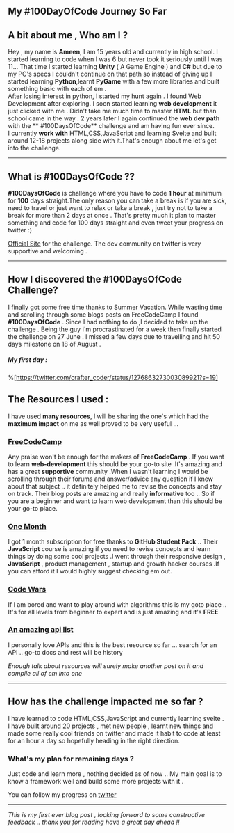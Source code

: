 ## My #100DayOfCode Journey So Far

## A bit about me , Who am I ?

Hey , my name is **Ameen**, I am 15 years old and currently in high school. I started learning to code when I was 6 but never took it seriously until I was 11... That time I started learning **Unity** ( A Game Engine ) and **C#** but due to my PC's specs I couldn't continue on that path so instead of giving up  I started learning **Python**,learnt **PyGame** with a few more libraries and built something basic with each of em .<br>
After losing interest in python, I started my hunt again .  I found Web Development after exploring. I soon started learning **web development** it just clicked with me . Didn't take me much time to master **HTML** but than school came in the way . 2 years later I again continued the **web dev path** with the ** #100DaysOfCode** challenge and am having fun ever since.<br>
I currently **work with** HTML,CSS,JavaScript and learning Svelte and built around 12-18 projects along side with it.That's enough about me let's get into the challenge.

---

## What is **#100DaysOfCode** ??

**#100DaysOfCode** is challenge where you have to code **1 hour** at minimum for **100** days straight.The only reason you can take a break is if you are sick, need to travel or just want to relax or take a break , just try not to take a break for more than 2 days at once .
That's pretty much it plan  to master something and code for 100 days straight and even tweet your progress on twitter :)

[Official Site](https://www.100daysofcode.com/) for the challenge.
The dev community on twitter is very supportive and welcoming . 

---

## How I discovered the #100DaysOfCode Challenge?

I finally got some free time thanks to Summer Vacation. While wasting time and scrolling  through some blogs posts on FreeCodeCamp I found **#100DaysOfCode** . Since I had nothing to do ,I decided to take up the challenge . Being the guy I'm procrastinated for a week then finally started the challenge on 27 June . I missed a few days due to travelling and hit 50 days milestone on 18 of August .
 
##### My first day : 
%[https://twitter.com/crafter_coder/status/1276863273003089921?s=19]

## The Resources I used :

I have used **many resources**, I will be sharing the one's which had the **maximum impact** on me as well proved to be very useful ...


### [FreeCodeCamp](https://www.freecodecamp.org/learn) 

Any praise won't be enough for the makers of **FreeCodeCamp** . If you want to learn **web-development** this should be your go-to site .It's amazing and has a great **supportive** community .When I wasn't learning I would be scrolling through their forums and answer/advice any question if I knew about that subject .. it definitely helped me to revise the concepts and stay on track. Their blog posts are amazing and really **informative** too .. So if you are a beginner and want to learn web development than this should be your go-to place.

### [One Month](https://onemonth.com/)

I got 1 month subscription for free thanks to **GitHub Student Pack** .. Their **JavaScript** course is amazing if you need to revise concepts and learn things by doing some cool projects .I went through their responsive design , **JavaScript** , product management , startup and growth hacker courses .If you can afford it I would highly suggest checking em out.

### [Code Wars](https://www.codewars.com/)

If I am bored and want to play around with algorithms this is my goto place .. It's for all levels from beginner to expert and is just amazing and it's **FREE**

### [An amazing api list](https://any-api.com/)

I personally love APIs and this is the best resource so far ... search for an API .. go-to docs and rest will be history 

*Enough talk about resources will surely make another post on it and compile all of em into one*

---

## How has the challenge impacted me so far ?

I have learned to code HTML,CSS,JavaScript and currently learning svelte . I have built around 20 projects , met new people , learnt new things and made some really cool friends  on twitter and made it habit to code at least for an hour a day so hopefully heading in the right direction.

### What's my plan for remaining days ?

Just code and learn more , nothing decided as of now .. My main goal is to know a framework well and build some more projects with it .

You can follow my progress on [twitter](https://twitter.com/crafter_coder)

---

*This is my first ever blog post , looking forward to some constructive feedback .. thank you for reading have a great day ahead !!*


